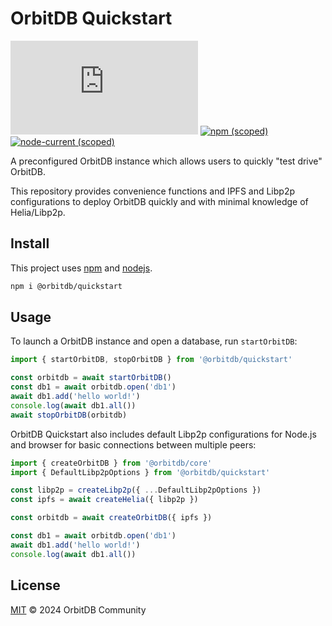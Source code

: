 # OrbitDB Quickstart

[![Matrix](https://img.shields.io/matrix/orbit-db%3Amatrix.org)](https://app.element.io/#/room/#orbit-db:matrix.org) [![npm (scoped)](https://img.shields.io/npm/v/%40orbitdb/quickstart)](https://www.npmjs.com/package/@orbitdb/quickstart) [![node-current (scoped)](https://img.shields.io/node/v/%40orbitdb/quickstart)](https://www.npmjs.com/package/@orbitdb/quickstart)

A preconfigured OrbitDB instance which allows users to quickly "test drive" OrbitDB. 

This repository provides convenience functions and IPFS and Libp2p configurations to deploy OrbitDB quickly and with minimal knowledge of Helia/Libp2p.

## Install

This project uses [npm](http://npmjs.com/) and [nodejs](https://nodejs.org/).

```sh
npm i @orbitdb/quickstart
```

## Usage

To launch a OrbitDB instance and open a database, run `startOrbitDB`:

```js
import { startOrbitDB, stopOrbitDB } from '@orbitdb/quickstart'

const orbitdb = await startOrbitDB()
const db1 = await orbitdb.open('db1')
await db1.add('hello world!')
console.log(await db1.all())
await stopOrbitDB(orbitdb)
```

OrbitDB Quickstart also includes default Libp2p configurations for Node.js and browser for basic connections between multiple peers:

```js
import { createOrbitDB } from '@orbitdb/core'
import { DefaultLibp2pOptions } from '@orbitdb/quickstart'

const libp2p = createLibp2p({ ...DefaultLibp2pOptions })
const ipfs = await createHelia({ libp2p })

const orbitdb = await createOrbitDB({ ipfs })

const db1 = await orbitdb.open('db1')
await db1.add('hello world!')
console.log(await db1.all())
```


## License

[MIT](LICENSE) © 2024 OrbitDB Community
